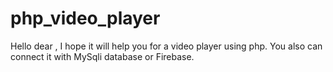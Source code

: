 # php_video_player
Hello dear , I hope it will help you for  a video player using php. You also can connect it with MySqli database or Firebase. 
